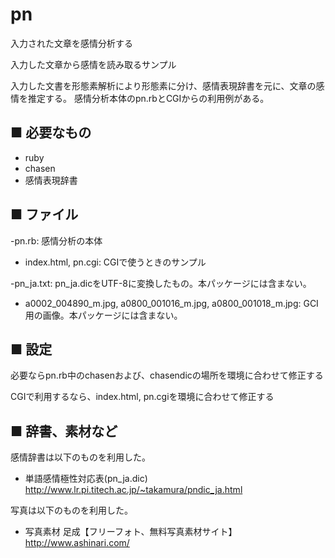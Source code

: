 pn
==

入力された文章を感情分析する

入力した文章から感情を読み取るサンプル

入力した文書を形態素解析により形態素に分け、感情表現辞書を元に、文章の感情を推定する。
感情分析本体のpn.rbとCGIからの利用例がある。

■ 必要なもの
----
- ruby
- chasen
- 感情表現辞書

■ ファイル
----

-pn.rb: 感情分析の本体

- index.html, pn.cgi: CGIで使うときのサンプル

-pn_ja.txt: pn_ja.dicをUTF-8に変換したもの。本パッケージには含まない。

- a0002_004890_m.jpg, a0800_001016_m.jpg, a0800_001018_m.jpg: GCI用の画像。本パッケージには含まない。

■ 設定
----
必要ならpn.rb中のchasenおよび、chasendicの場所を環境に合わせて修正する

CGIで利用するなら、index.html, pn.cgiを環境に合わせて修正する

■ 辞書、素材など
----
感情辞書は以下のものを利用した。
- 単語感情極性対応表(pn_ja.dic) http://www.lr.pi.titech.ac.jp/~takamura/pndic_ja.html

写真は以下のものを利用した。
- 写真素材 足成【フリーフォト、無料写真素材サイト】 http://www.ashinari.com/

